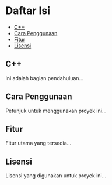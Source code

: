 # Daftar Isi
- [C++](#c--)
- [Cara Penggunaan](#cara-penggunaan)
- [Fitur](#fitur)
- [Lisensi](#lisensi)

## C++
Ini adalah bagian pendahuluan...

## Cara Penggunaan
Petunjuk untuk menggunakan proyek ini...

## Fitur
Fitur utama yang tersedia...

## Lisensi
Lisensi yang digunakan untuk proyek ini...
